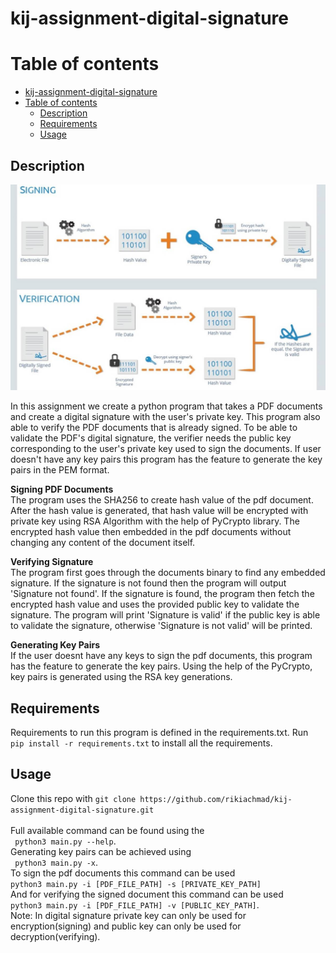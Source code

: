 # kij-assignment-digital-signature

# Table of contents
- [kij-assignment-digital-signature](#kij-assignment-digital-signature)
- [Table of contents](#table-of-contents)
  - [Description](#description)
  - [Requirements](#requirements)
  - [Usage](#usage)

## Description
![alt text](https://github.com/rikiachmad/kij-assignment-digital-signature/blob/main/assets/digital-signature.jpg?raw=true)

In this assignment we create a python program that takes a PDF documents and create a digital signature with the user's private key. This program also able to verify the PDF documents that is already signed. To be able to validate the PDF's digital signature, the verifier needs the public key corresponding to the user's private key used to sign the documents. If user doesn't have any key pairs this program has the feature to generate the key pairs in the PEM format.

**Signing PDF Documents**
<br />
The program uses the SHA256 to create hash value of the pdf document. After the hash value is generated, that hash value will be encrypted with private key using RSA Algorithm with the help of PyCrypto library. The encrypted hash value then embedded in the pdf documents without changing any content of the document itself.

**Verifying Signature**
<br />
The program first goes through the documents binary to find any embedded signature. If the signature is not found then the program will output 'Signature not found'. If the signature is found, the program then fetch the encrypted hash value and uses the provided public key to validate the signature. The program will print 'Signature is valid' if the public key is able to validate the signature, otherwise 'Signature is not valid' will be printed.

**Generating Key Pairs**
<br />
If the user doesnt have any keys to sign the pdf documents, this program has the feature to generate the key pairs. Using the help of the PyCrypto, key pairs is generated using the RSA key generations.

## Requirements
Requirements to run this program is defined in the requirements.txt. Run ``` pip install -r requirements.txt``` to install all the requirements.

## Usage
Clone this repo with
``` git clone https://github.com/rikiachmad/kij-assignment-digital-signature.git ```  
<br />
Full available command can be found using the
<br />
``` python3 main.py --help```.
<br />
Generating key pairs can be achieved using
<br />
``` python3 main.py -x```. 
<br />
To sign the pdf documents this command can be used
<br />
``` python3 main.py -i [PDF_FILE_PATH] -s [PRIVATE_KEY_PATH] ```
<br />
And for verifying the signed document this command can be used 
<br />
``` python3 main.py -i [PDF_FILE_PATH] -v [PUBLIC_KEY_PATH] ```. 
<br />
Note: In digital signature private key can only be used for encryption(signing) and public key can only be used for decryption(verifying).